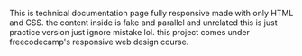 This is technical documentation page fully responsive made with only HTML and CSS.
the content inside is fake and parallel and unrelated this is just practice version just ignore mistake lol.
this project comes under freecodecamp's responsive web design course.